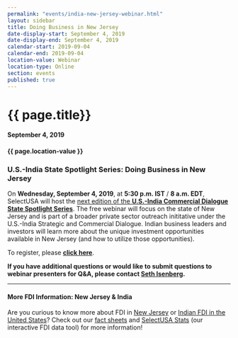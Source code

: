 ```yaml
---
permalink: "events/india-new-jersey-webinar.html"
layout: sidebar
title: Doing Business in New Jersey
date-display-start: September 4, 2019
date-display-end: September 4, 2019
calendar-start: 2019-09-04
calendar-end: 2019-09-04
location-value: Webinar
location-type: Online
section: events
published: true
---
```


# {{ page.title}}

#### September 4, 2019

#### {{ page.location-value }}

### U.S.-India State Spotlight Series: Doing Business in New Jersey

On **Wednesday, September 4, 2019**, at **5:30 p.m. IST** / **8 a.m. EDT**, SelectUSA will host the [next edition of the **U.S.-India Commercial Dialogue State Spotlight Series**](http://bit.ly/india-nj-2019). The free webinar will focus on the state of New Jersey and is part of a broader private sector outreach inititative under the U.S.-India Strategic and Commercial Dialogue. Indian business leaders and investors will learn more about the unique investment opportunities available in New Jersey (and how to utilize those opportunities).

To register, please [**click here**](http://bit.ly/india-nj-2019). 

**If you have additional questions or would like to submit questions to webinar presenters for Q&A, please contact [Seth Isenberg](mailto:seth.isenberg@trade.gov?Subject=U.S.-India%20State%20Spotlight:%20New%20Jersey).**

---

#### More FDI Information: New Jersey & India

Are you curious to know more about FDI in [New Jersey](https://www.selectusa.gov/state-fact-sheet/New-Jersey) or [Indian FDI in the United States](https://www.selectusa.gov/country-fact-sheet/India)? Check out our [fact sheets](https://www.selectusa.gov/FDI-global-market) and [SelectUSA Stats](https://www.selectusa.gov/selectusa-stats) (our interactive FDI data tool) for more information!
